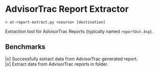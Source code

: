# AdvisorTrac Report Extractor
`> at-report-extract.py <source> [destination]`

Extraction tool for AdvisorTrac Reports (typically named `reportOut.4sp`).

## Benchmarks

[x] Successfully extract data from AdvisorTrac generated report.\
[x] Extract data from AdvisorTrac reports in folder.

